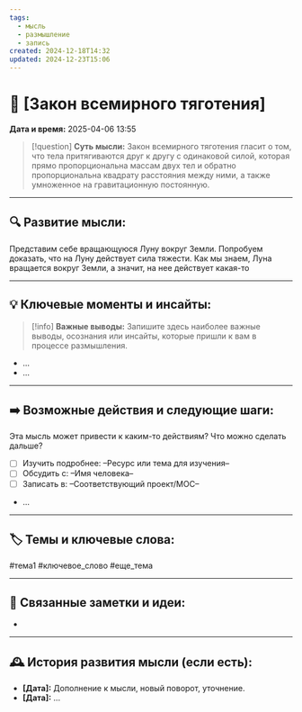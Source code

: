 ```yaml
---
tags:
  - мысль
  - размышление
  - запись
created: 2024-12-18T14:32
updated: 2024-12-23T15:06
---
```


# 💭  [Закон всемирного тяготения]

**Дата и время:** 2025-04-06 13:55

> [!question] **Суть мысли:**
> Закон всемирного тяготения гласит о том, что тела притягиваются друг к другу с одинаковой силой, которая прямо пропорциональна массам двух тел и обратно пропорциональна квадрату расстояния между ними, а также умноженное на гравитационную постоянную.

---

## 🔍 Развитие мысли:

Представим себе вращающуюся Луну вокруг Земли. Попробуем доказать, что на Луну действует сила тяжести. Как мы знаем, Луна вращается вокруг Земли, а значит, на нее действует какая-то

---

## 💡 Ключевые моменты и инсайты:

> [!info] **Важные выводы:**
> Запишите здесь наиболее важные выводы, осознания или инсайты, которые пришли к вам в процессе размышления.

- ...
- ...

---

## ➡️ Возможные действия и следующие шаги:

Эта мысль может привести к каким-то действиям? Что можно сделать дальше?

- [ ] Изучить подробнее: –Ресурс или тема для изучения–
- [ ] Обсудить с: –Имя человека–
- [ ] Записать в: –Соответствующий проект/MOC–
- ...

---

## 🏷️ Темы и ключевые слова:

#тема1 #ключевое_слово #еще_тема

---

## 🔄 Связанные заметки и идеи:

- 

---

## 🕰️ История развития мысли (если есть):

* **[Дата]:**  Дополнение к мысли, новый поворот, уточнение.
* **[Дата]:**  ...